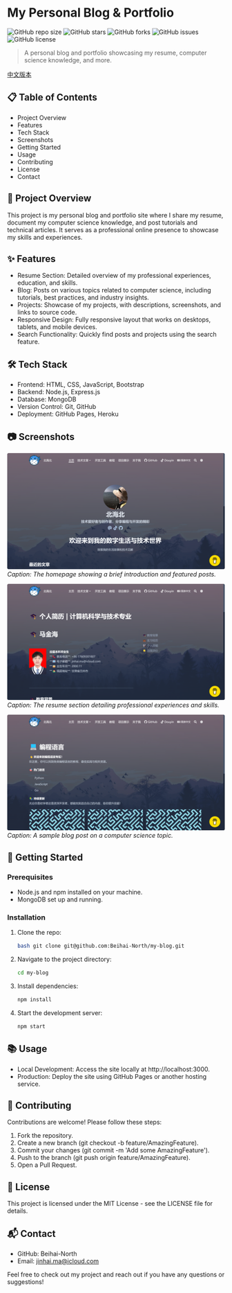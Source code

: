# My Personal Blog & Portfolio

![GitHub repo size](https://img.shields.io/github/repo-size/Beihai-North/my-blog)
![GitHub stars](https://img.shields.io/github/stars/Beihai-North/my-blog)
![GitHub forks](https://img.shields.io/github/forks/Beihai-North/my-blog)
![GitHub issues](https://img.shields.io/github/issues/Beihai-North/my-blog)
![GitHub license](https://img.shields.io/github/license/Beihai-North/my-blog)

> A personal blog and portfolio showcasing my resume, computer science knowledge, and more.

[中文版本](README.zh.md)

## 📋 Table of Contents
- Project Overview
- Features
- Tech Stack
- Screenshots
- Getting Started
- Usage
- Contributing
- License
- Contact

## 🌟 Project Overview

This project is my personal blog and portfolio site where I share my resume, document my computer science knowledge, and post tutorials and technical articles. It serves as a professional online presence to showcase my skills and experiences.

## ✨ Features

- Resume Section: Detailed overview of my professional experiences, education, and skills.
- Blog: Posts on various topics related to computer science, including tutorials, best practices, and industry insights.
- Projects: Showcase of my projects, with descriptions, screenshots, and links to source code.
- Responsive Design: Fully responsive layout that works on desktops, tablets, and mobile devices.
- Search Functionality: Quickly find posts and projects using the search feature.

## 🛠 Tech Stack

- Frontend: HTML, CSS, JavaScript, Bootstrap
- Backend: Node.js, Express.js
- Database: MongoDB
- Version Control: Git, GitHub
- Deployment: GitHub Pages, Heroku

## 📷 Screenshots

![](./assets/screenshots/homepage.png)
*Caption: The homepage showing a brief introduction and featured posts.*

![](./assets/screenshots/aboutme.png)
*Caption: The resume section detailing professional experiences and skills.*

![](./assets/screenshots/other.png)
*Caption: A sample blog post on a computer science topic.*

## 🚀 Getting Started

### Prerequisites

- Node.js and npm installed on your machine.
- MongoDB set up and running.

### Installation

1. Clone the repo:
   
   ```bash
   bash git clone git@github.com:Beihai-North/my-blog.git
   ```
   
2. Navigate to the project directory:
   ```bash
   cd my-blog
   ```
   
3. Install dependencies:
   ```bash
   npm install
   ```
   
4. Start the development server:
   ```bash
   npm start
   ```
   
   

## 📚 Usage

- Local Development: Access the site locally at http://localhost:3000.
- Production: Deploy the site using GitHub Pages or another hosting service.

## 🤝 Contributing

Contributions are welcome! Please follow these steps:

1. Fork the repository.
2. Create a new branch (git checkout -b feature/AmazingFeature).
3. Commit your changes (git commit -m 'Add some AmazingFeature').
4. Push to the branch (git push origin feature/AmazingFeature).
5. Open a Pull Request.

## 📝 License

This project is licensed under the MIT License - see the LICENSE file for details.

## 📬 Contact

- GitHub: Beihai-North
- Email: jinhai.ma@icloud.com

Feel free to check out my project and reach out if you have any questions or suggestions!
